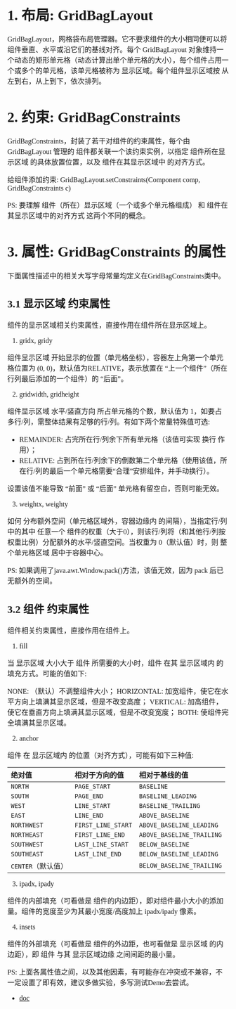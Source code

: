 <font face="SimSun" size=3>

# 1. 布局: GridBagLayout

GridBagLayout，网格袋布局管理器。它不要求组件的大小相同便可以将组件垂直、水平或沿它们的基线对齐。每个 GridBagLayout 对象维持一个动态的矩形单元格（动态计算出单个单元格的大小），每个组件占用一个或多个的单元格，该单元格被称为 显示区域。每个组件显示区域按 从左到右，从上到下，依次排列。

# 2. 约束: GridBagConstraints

GridBagConstraints，封装了若干对组件的约束属性，每个由 GridBagLayout 管理的 组件都关联一个该约束实例，以指定 组件所在显示区域 的具体放置位置，以及 组件在其显示区域中 的对齐方式。

给组件添加约束: GridBagLayout.setConstraints(Component comp, GridBagConstraints c)

PS: 要理解 组件（所在）显示区域（一个或多个单元格组成） 和 组件在其显示区域中的对齐方式 这两个不同的概念。

# 3. 属性: GridBagConstraints 的属性

下面属性描述中的相关大写字母常量均定义在GridBagConstraints类中。

## 3.1 显示区域 约束属性

组件的显示区域相关约束属性，直接作用在组件所在显示区域上。

1. gridx, gridy

组件显示区域 开始显示的位置（单元格坐标），容器左上角第一个单元格位置为 (0, 0)，默认值为RELATIVE，表示放置在 “上一个组件”（所在行列最后添加的一个组件）的 “后面”。

2. gridwidth, gridheight

组件显示区域 水平/竖直方向 所占单元格的个数，默认值为 1，如要占多行/列，需整体结果有足够的行/列。有如下两个常量特殊值可选:

- REMAINDER: 占完所在行/列余下所有单元格（该值可实现 换行 作用）；
- RELATIVE: 占到所在行/列余下的倒数第二个单元格（使用该值，所在行/列的最后一个单元格需要“合理”安排组件，并手动换行）。

设置该值不能导致 “前面” 或 “后面” 单元格有留空白，否则可能无效。

3. weightx, weighty

如何 分布额外空间（单元格区域外，容器边缘内 的间隔），当指定行/列中的其中 任意一个 组件的权重（大于0），则该行/列将（和其他行/列按权重比例）分配额外的水平/竖直空间。当权重为 0（默认值）时，则 整个单元格区域 居中于容器中心。

PS: 如果调用了java.awt.Window.pack()方法，该值无效，因为 pack 后已无额外的空间。

## 3.2 组件 约束属性

组件相关约束属性，直接作用在组件上。

1. fill

当 显示区域 大小大于 组件 所需要的大小时，组件 在其 显示区域内 的填充方式。可能的值如下:

NONE: （默认）不调整组件大小；
HORIZONTAL: 加宽组件，使它在水平方向上填满其显示区域，但是不改变高度；
VERTICAL: 加高组件，使它在垂直方向上填满其显示区域，但是不改变宽度；
BOTH: 使组件完全填满其显示区域。

2. anchor

组件 在 显示区域内 的位置（对齐方式），可能有如下三种值:

<table><thead><tr><th align="left">绝对值</th><th align="left">相对于方向的值</th><th align="left">相对于基线的值</th></tr></thead><tbody><tr><td align="left"><code>NORTH</code></td><td align="left"><code>PAGE_START</code></td><td align="left"><code>BASELINE</code></td></tr><tr><td align="left"><code>SOUTH</code></td><td align="left"><code>PAGE_END</code></td><td align="left"><code>BASELINE_LEADING</code></td></tr><tr><td align="left"><code>WEST</code></td><td align="left"><code>LINE_START</code></td><td align="left"><code>BASELINE_TRAILING</code></td></tr><tr><td align="left"><code>EAST</code></td><td align="left"><code>LINE_END</code></td><td align="left"><code>ABOVE_BASELINE</code></td></tr><tr><td align="left"><code>NORTHWEST</code></td><td align="left"><code>FIRST_LINE_START</code></td><td align="left"><code>ABOVE_BASELINE_LEADING</code></td></tr><tr><td align="left"><code>NORTHEAST</code></td><td align="left"><code>FIRST_LINE_END</code></td><td align="left"><code>ABOVE_BASELINE_TRAILING</code></td></tr><tr><td align="left"><code>SOUTHWEST</code></td><td align="left"><code>LAST_LINE_START</code></td><td align="left"><code>BELOW_BASELINE</code></td></tr><tr><td align="left"><code>SOUTHEAST</code></td><td align="left"><code>LAST_LINE_END</code></td><td align="left"><code>BELOW_BASELINE_LEADING</code></td></tr><tr><td align="left"><code>CENTER</code>（默认值）</td><td align="left"></td><td align="left"><code>BELOW_BASELINE_TRAILING</code></td></tr></tbody></table>

3. ipadx, ipady

组件的内部填充（可看做是 组件的内边距），即对组件最小大小的添加量。组件的宽度至少为其最小宽度/高度加上 ipadx/ipady 像素。

4. insets

组件的外部填充（可看做是 组件的外边距，也可看做是 显示区域 的内边距），即 组件 与其 显示区域边缘 之间间距的最小量。

PS: 上面各属性值之间，以及其他因素，有可能存在冲突或不兼容，不一定设置了即有效，建议多做实验，多写测试Demo去尝试。

- [doc](https://docs.oracle.com/javase/8/docs/api/java/awt/GridBagLayout.html)

</font>